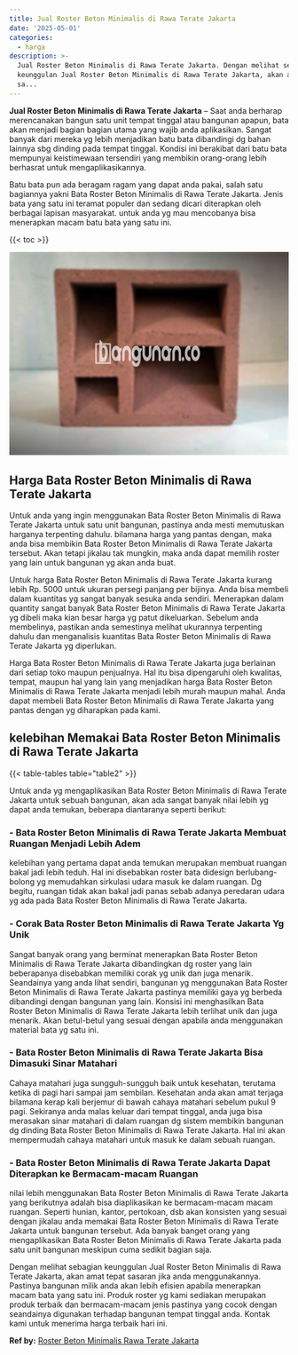```yaml
---
title: Jual Roster Beton Minimalis di Rawa Terate Jakarta
date: '2025-05-01'
categories:
  - harga
description: >-
  Jual Roster Beton Minimalis di Rawa Terate Jakarta. Dengan melihat sebagian
  keunggulan Jual Roster Beton Minimalis di Rawa Terate Jakarta, akan amat tepat
  sa...
---
```


**Jual Roster Beton Minimalis di Rawa Terate Jakarta** – Saat anda berharap merencanakan bangun satu unit tempat tinggal atau bangunan apapun, bata akan menjadi bagian bagian utama yang wajib anda aplikasikan. Sangat banyak dari mereka yg lebih menjadikan batu bata dibandingi dg bahan lainnya sbg dinding pada tempat tinggal. Kondisi ini berakibat dari batu bata mempunyai keistimewaan tersendiri yang membikin orang-orang lebih berhasrat untuk mengaplikasikannya.

Batu bata pun ada beragam ragam yang dapat anda pakai, salah satu bagiannya yakni Bata Roster Beton Minimalis di Rawa Terate Jakarta. Jenis bata yang satu ini teramat populer dan sedang dicari diterapkan oleh berbagai lapisan masyarakat. untuk anda yg mau mencobanya bisa menerapkan macam batu bata yang satu ini.

{{< toc >}}

![Jual Roster Beton Minimalis di Rawa Terate Jakarta](/images/bata-roster-minimalis-11.png)

## Harga Bata Roster Beton Minimalis di Rawa Terate Jakarta

Untuk anda yang ingin menggunakan Bata Roster Beton Minimalis di Rawa Terate Jakarta untuk satu unit bangunan, pastinya anda mesti memutuskan harganya terpenting dahulu. bilamana harga yang pantas dengan, maka anda bisa membikin Bata Roster Beton Minimalis di Rawa Terate Jakarta tersebut. Akan tetapi jikalau tak mungkin, maka anda dapat memilih roster yang lain untuk bangunan yg akan anda buat.

Untuk harga Bata Roster Beton Minimalis di Rawa Terate Jakarta kurang lebih Rp. 5000 untuk ukuran persegi panjang per bijinya. Anda bisa membeli dalam kuantitas yg sangat banyak sesuka anda sendiri. Menerapkan dalam quantity sangat banyak Bata Roster Beton Minimalis di Rawa Terate Jakarta yg dibeli maka kian besar harga yg patut dikeluarkan. Sebelum anda membelinya, pastikan anda semestinya melihat ukurannya terpenting dahulu dan menganalisis kuantitas Bata Roster Beton Minimalis di Rawa Terate Jakarta yg diperlukan.

Harga Bata Roster Beton Minimalis di Rawa Terate Jakarta juga berlainan dari setiap toko maupun penjualnya. Hal itu bisa dipengaruhi oleh kwalitas, tempat, maupun hal yang lain yang menjadikan harga Bata Roster Beton Minimalis di Rawa Terate Jakarta menjadi lebih murah maupun mahal. Anda dapat membeli Bata Roster Beton Minimalis di Rawa Terate Jakarta yang pantas dengan yg diharapkan pada kami.

## kelebihan Memakai Bata Roster Beton Minimalis di Rawa Terate Jakarta

{{< table-tables table="table2" >}}

Untuk anda yg mengaplikasikan Bata Roster Beton Minimalis di Rawa Terate Jakarta untuk sebuah bangunan, akan ada sangat banyak nilai lebih yg dapat anda temukan, beberapa diantaranya seperti berikut:

### \- Bata Roster Beton Minimalis di Rawa Terate Jakarta Membuat Ruangan Menjadi Lebih Adem

kelebihan yang pertama dapat anda temukan merupakan membuat ruangan bakal jadi lebih teduh. Hal ini disebabkan roster bata didesign berlubang-bolong yg memudahkan sirkulasi udara masuk ke dalam ruangan. Dg begitu, ruangan tidak akan bakal jadi panas sebab adanya peredaran udara yg ada pada Bata Roster Beton Minimalis di Rawa Terate Jakarta.

### \- Corak Bata Roster Beton Minimalis di Rawa Terate Jakarta Yg Unik

Sangat banyak orang yang berminat menerapkan Bata Roster Beton Minimalis di Rawa Terate Jakarta dibandingkan dg roster yang lain beberapanya disebabkan memiliki corak yg unik dan juga menarik. Seandainya yang anda lihat sendiri, bangunan yg menggunakan Bata Roster Beton Minimalis di Rawa Terate Jakarta pastinya memiliki gaya yg berbeda dibandingi dengan bangunan yang lain. Konsisi ini menghasilkan Bata Roster Beton Minimalis di Rawa Terate Jakarta lebih terlihat unik dan juga menarik. Akan betul-betul yang sesuai dengan apabila anda menggunakan material bata yg satu ini.

### \- Bata Roster Beton Minimalis di Rawa Terate Jakarta Bisa Dimasuki Sinar Matahari

Cahaya matahari juga sungguh-sungguh baik untuk kesehatan, terutama ketika di pagi hari sampai jam sembilan. Kesehatan anda akan amat terjaga bilamana kerap kali berjemur di bawah cahaya matahari sebelum pukul 9 pagi. Sekiranya anda malas keluar dari tempat tinggal, anda juga bisa merasakan sinar matahari di dalam ruangan dg sistem membikin bangunan dg dinding Bata Roster Beton Minimalis di Rawa Terate Jakarta. Hal ini akan mempermudah cahaya matahari untuk masuk ke dalam sebuah ruangan.

### \- Bata Roster Beton Minimalis di Rawa Terate Jakarta Dapat Diterapkan ke Bermacam-macam Ruangan

nilai lebih menggunakan Bata Roster Beton Minimalis di Rawa Terate Jakarta yang berikutnya adalah bisa diaplikasikan ke bermacam-macam macam ruangan. Seperti hunian, kantor, pertokoan, dsb akan konsisten yang sesuai dengan jikalau anda memakai Bata Roster Beton Minimalis di Rawa Terate Jakarta untuk bangunan tersebut. Ada banyak banget orang yang mengaplikasikan Bata Roster Beton Minimalis di Rawa Terate Jakarta pada satu unit bangunan meskipun cuma sedikit bagian saja.

Dengan melihat sebagian keunggulan Jual Roster Beton Minimalis di Rawa Terate Jakarta, akan amat tepat sasaran jika anda menggunakannya. Pastinya bangunan milik anda akan lebih efisien apabila menerapkan macam bata yang satu ini. Produk roster yg kami sediakan merupakan produk terbaik dan bermacam-macam jenis pastinya yang cocok dengan seandainya digunakan terhadap bangunan tempat tinggal anda. Kontak kami untuk menerima harga terbaik hari ini.

**Ref by:** [Roster Beton Minimalis Rawa Terate Jakarta](https://id.wikipedia.org/wiki/Roster)
